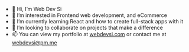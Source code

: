- 👋 Hi, I’m Web Dev Si
- 👀 I’m interested in Frontend web development, and eCommerce
- 🌱 I’m currently learning React and how to create full-stack apps with it
- 💞️ I’m looking to collaborate on projects that make a difference
- 📫 You can view my portfolio at [webdevsi.com](https://webdevsi.com) or contact me at [webdevsi@pm.me](mailto:webdevsi@pm.me)

<!---
WebDevSiDotCom/WebDevSiDotCom is a ✨ special ✨ repository because its `README.md` (this file) appears on your GitHub profile.
You can click the Preview link to take a look at your changes.
--->
